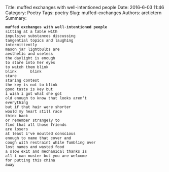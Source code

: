 Title: muffed exchanges with well-intentioned people
Date: 2016-6-03 11:46
Category: Poetry
Tags: poetry
Slug: muffed-exchanges
Authors: arctictern
Summary: 

<p style="line-height: 100%">
<span style="font-family:Courier New; font-size: 85%">
<strong>muffed exchanges with well-intentioned people</strong>  </br>
sitting at a table with  </br>
impulsive substances discussing  </br>
tangential topics and laughing   </br>
intermittently  </br>
mason jar lightbulbs are  </br>
aesthetic and useless  </br>
the daylight is enough  </br>
to stare into her eyes  </br>
to watch them blink  </br>
blink&nbsp;&nbsp;&nbsp;&nbsp;&nbsp;&nbsp;blink  </br>
stare  </br>
staring contest  </br>
the key is not to blink  </br>
good taste is key but   </br>
i wish i got what she got   </br>
old enough to know that looks aren’t  </br>
everything  </br>
but if that hair were shorter  </br>
would my heart still race  </br>
think back   </br>
or remember strangely to   </br>
find that all those friends  </br>
are losers  </br>
at least i’ve moulted conscious  </br>
enough to name that cover and   </br>
cough with restraint while fumbling over  </br>
lost names and wasted food   </br>
a slow exit and mechanical thanks is  </br>
all i can muster but you are welcome   </br>
for putting this china  </br>
away  </br>
</span>
</p>
